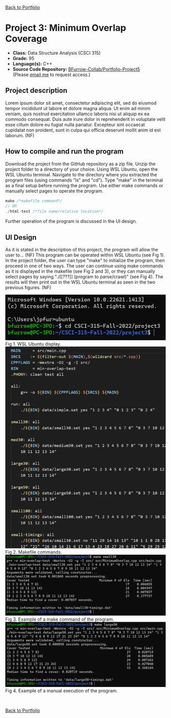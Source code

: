 [Back to Portfolio](./)

Project 3: Minimum Overlap Coverage
===============

-   **Class:** Data Structure Analysis (CSCI 315)
-   **Grade:** 95
-   **Language(s):** C++
-   **Source Code Repository:** [BFurrow-Collab/Portfolio-Project5](https://github.com/BFurrow-Collab/Porfolio-Project5)  
    (Please [email me](mailto:BPFurrow@csustudent.net?subject=GitHub%20Access) to request access.)

## Project description

Lorem ipsum dolor sit amet, consectetur adipiscing elit, sed do eiusmod tempor incididunt ut labore et dolore magna aliqua. Ut enim ad minim veniam, quis nostrud exercitation ullamco laboris nisi ut aliquip ex ea commodo consequat. Duis aute irure dolor in reprehenderit in voluptate velit esse cillum dolore eu fugiat nulla pariatur. Excepteur sint occaecat cupidatat non proident, sunt in culpa qui officia deserunt mollit anim id est laborum.
(NF)

## How to compile and run the program

Download the project from the GitHub repository as a zip file.
Unzip the project folder to a directory of your choice.
Using WSL Ubuntu, open the WSL Ubuntu terminal.
Navigate to the directory where you extracted the program files (using commands "ls" and "cd").
Type "make" in the terminal as a final setup before running the program.
Use either make commands or manually select pages to operate the program.
```cpp
make /*makefile command*/
// OR
./html-test /*file name/relative location*/
```
Further operation of the program is discussed in the UI design.

## UI Design

As it is stated in the description of this project, the program will allow the user to...
(NF)
This program can be operated within WSL Ubuntu (see Fig 1). In the project folder, the user can type "make" to initialize the program, then proceed in one of two ways. The user can continue using make commands as it is displayed in the makefile (see Fig 2 and 3), or they can manually select pages by saying "./[[???]] (program to parse/crawl)" (see Fig 4). The results will then print out in the WSL Ubuntu terminal as seen in the two previous figures.
(NF)

![screenshot](images/P5_Fig1.png)  
Fig 1. WSL Ubuntu display.
<br/>
![screenshot](images/P5_Fig2.png)  
Fig 2. Makefile commands.
<br/>
![screenshot](images/P5_Fig3.png)  
Fig 3. Example of a make command of the program.
<br/>
![screenshot](images/P5_Fig4.png)  
Fig 4. Example of a manual execution of the program.

<br/>

[Back to Portfolio](./)
